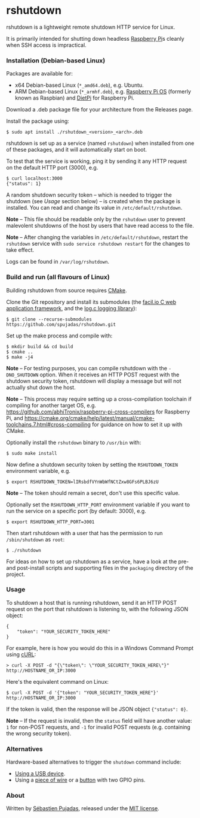 # rshutdown

rshutdown is a lightweight remote shutdown HTTP service for Linux.

It is primarily intended for shutting down headless [Raspberry Pi]()s cleanly when SSH access is impractical.



### Installation (Debian-based Linux)

Packages are available for:

- x64 Debian-based Linux (`*_amd64.deb`), e.g. Ubuntu.
- ARM Debian-based Linux (`*_armhf.deb`), e.g. [Raspberry Pi OS](https://www.raspberrypi.org/downloads/) (formerly known as Raspbian) and [DietPi](https://dietpi.com/) for Raspberry Pi.



Download a .deb package file for your architecture from the Releases page.



Install the package using:

```
$ sudo apt install ./rshutdown_<version>_<arch>.deb
```

rshutdown is set up as a service (named `rshutdown`) when installed from one of these packages, and it will automatically start on boot.



To test that the service is working, ping it by sending it any HTTP request on the default HTTP port (3000), e.g.

```
$ curl localhost:3000
{"status": 1}
```



A random shutdown security token – which is needed to trigger the shutdown (see *Usage* section below) – is created when the package is installed. You can read and change its value in `/etc/default/rshutdown`.

**Note** – This file should be readable only by the `rshutdown` user to prevent malevolent shutdowns of the host by users that have read access to the file.

**Note** – After changing the variables in `/etc/default/rshutdown`, restart the `rshutdown` service with `sudo service rshutdown restart` for the changes to take effect.



Logs can be found in `/var/log/rshutdown`.



### Build and run (all flavours of Linux)

Building rshutdown from source requires [CMake](https://cmake.org/).



Clone the Git repository and install its submodules (the [facil.io C web application framework](http://facil.io/), and the [log.c logging library](https://github.com/rxi/log.c)):

```
$ git clone --recurse-submodules https://github.com/spujadas/rshutdown.git
```



Set up the make process and compile with:

```
$ mkdir build && cd build
$ cmake ..
$ make -j4
```

**Note** – For testing purposes, you can compile rshutdown with the `-DNO_SHUTDOWN` option. When it receives an HTTP POST request with the shutdown security token, rshutdown will display a message but will not actually shut down the host.

**Note** – This process may require setting up a cross-compilation toolchain if compiling for another target OS, e.g. https://github.com/abhiTronix/raspberry-pi-cross-compilers for Raspberry Pi, and https://cmake.org/cmake/help/latest/manual/cmake-toolchains.7.html#cross-compiling for guidance on how to set it up with CMake.



Optionally install the `rshutdown` binary to `/usr/bin` with:

```
$ sudo make install
```



Now define a shutdown security token by setting the `RSHUTDOWN_TOKEN` environment variable, e.g.

```
$ export RSHUTDOWN_TOKEN=lIRsbdfVYnWbWfNCtZxw8GFs6PLBJ6zU
```

**Note** – The token should remain a secret, don't use this specific value.



Optionally set the `RSHUTDOWN_HTTP_PORT` environment variable if you want to run the service on a specific port (by default: 3000), e.g.

```
$ export RSHUTDOWN_HTTP_PORT=3001
```



Then start rshutdown with a user that has the permission to run `/sbin/shutdown` as `root`:

```
$ ./rshutdown
```



For ideas on how to set up rshutdown as a service, have a look at the pre- and post-install scripts and supporting files in the `packaging` directory of the project.



### Usage

To shutdown a host that is running rshutdown, send it an HTTP POST request on the port that rshutdown is listening to, with the following JSON object:

```
{
	"token": "YOUR_SECURITY_TOKEN_HERE"
}
```

For example, here is how you would do this in a Windows Command Prompt using [cURL](https://curl.haxx.se/):

```
> curl -X POST -d "{\"token\": \"YOUR_SECURITY_TOKEN_HERE\"}" http://HOSTNAME_OR_IP:3000
```

Here's the equivalent command on Linux:

```
$ curl -X POST -d '{"token": "YOUR_SECURITY_TOKEN_HERE"}' http://HOSTNAME_OR_IP:3000
```



If the token is valid, then the response will be JSON object `{"status": 0}`.

**Note** – If the request is invalid, then the `status` field will have another value: `1` for non-POST requests, and `-1` for invalid POST requests (e.g. containing the wrong security token).



### Alternatives

Hardware-based alternatives to trigger the `shutdown` command include:

- [Using a USB device](https://hackernoon.com/shut-down-your-raspberry-pi-the-easy-way-9c7be0b4fff8).
- Using a [piece of wire](https://www.instructables.com/Simple-Raspberry-Pi-Shutdown-Button/) or a [button](https://core-electronics.com.au/tutorials/how-to-make-a-safe-shutdown-button-for-raspberry-pi.html) with two GPIO pins.



### About

Written by [Sébastien Pujadas](https://pujadas.net/), released under the [MIT license](https://github.com/spujadas/departure-python/blob/master/LICENSE).






